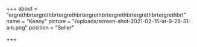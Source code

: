 +++
about = "ergrethbrtergrethbrtergrethbrtergrethbrtergrethbrtergrethbrtergrethbrt"
name = "Kenny"
picture = "/uploads/screen-shot-2021-02-15-at-9-28-31-am.png"
position = "Seller"

+++
